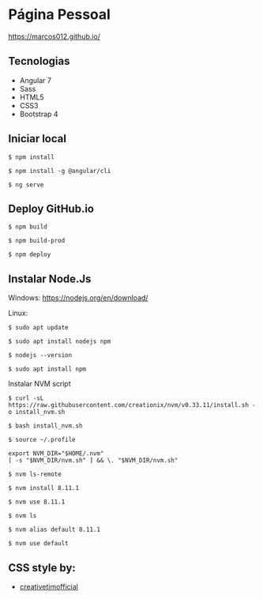 # Página Pessoal

https://marcos012.github.io/

## Tecnologias
 - Angular 7
 - Sass
 - HTML5
 - CSS3
 - Bootstrap 4

## Iniciar local
```
$ npm install
```
```
$ npm install -g @angular/cli
```
```
$ ng serve
```

## Deploy GitHub.io
```
$ npm build
```
```
$ npm build-prod
```
```
$ npm deploy
```

## Instalar Node.Js
Windows: https://nodejs.org/en/download/

Linux: 
```
$ sudo apt update
```
```
$ sudo apt install nodejs npm
```
```
$ nodejs --version
```
```
$ sudo apt install npm
```
Instalar NVM script
```
$ curl -sL https://raw.githubusercontent.com/creationix/nvm/v0.33.11/install.sh -o install_nvm.sh
```
```
$ bash install_nvm.sh
```
```
$ source ~/.profile
```
```
export NVM_DIR="$HOME/.nvm"
[ -s "$NVM_DIR/nvm.sh" ] && \. "$NVM_DIR/nvm.sh"
```
```
$ nvm ls-remote
```
```
$ nvm install 8.11.1
```
```
$ nvm use 8.11.1
```
```
$ nvm ls
```
```
$ nvm alias default 8.11.1
```
```
$ nvm use default
```

## CSS style by:
+ [creativetimofficial](https://creativetimofficial.github.io/now-ui-kit-angular/index)
